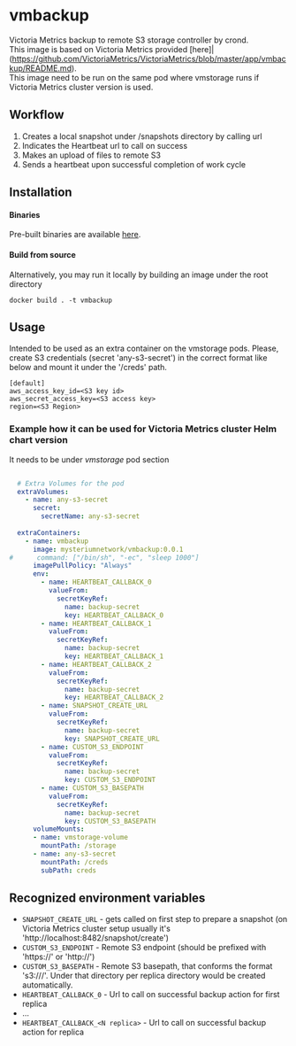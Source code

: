 # vmbackup
Victoria Metrics backup to remote S3 storage controller by crond.  
This image is based on Victoria Metrics provided [here]|(https://github.com/VictoriaMetrics/VictoriaMetrics/blob/master/app/vmbackup/README.md).  
This image need to be run on the same pod where vmstorage runs if Victoria Metrics cluster version is used.

## Workflow

1. Creates a local snapshot under <storage path>/snapshots directory by calling url
2. Indicates the Heartbeat url to call on success
3. Makes an upload of files to remote S3
4. Sends a heartbeat upon successful completion of work cycle

## Installation

#### Binaries

Pre-built binaries are available [here](https://github.com/mysteriumnetwork/vmbackup/releases/latest).

#### Build from source

Alternatively, you may run it locally by building an image under the root directory

```
docker build . -t vmbackup
```

## Usage

Intended to be used as an extra container on the vmstorage pods.
Please, create S3 credentials (secret 'any-s3-secret') in the correct format like below and mount it under the '/creds' path.

```csv
[default]
aws_access_key_id=<S3 key id>
aws_secret_access_key=<S3 access key>
region=<S3 Region>
```

### Example how it can be used for Victoria Metrics cluster Helm chart version

It needs to be under *vmstorage* pod section
```yaml

  # Extra Volumes for the pod
  extraVolumes:
    - name: any-s3-secret
      secret:
        secretName: any-s3-secret
        
  extraContainers:
    - name: vmbackup
      image: mysteriumnetwork/vmbackup:0.0.1
#      command: ["/bin/sh", "-ec", "sleep 1000"]
      imagePullPolicy: "Always"
      env:
        - name: HEARTBEAT_CALLBACK_0
          valueFrom:
            secretKeyRef:
              name: backup-secret
              key: HEARTBEAT_CALLBACK_0
        - name: HEARTBEAT_CALLBACK_1
          valueFrom:
            secretKeyRef:
              name: backup-secret
              key: HEARTBEAT_CALLBACK_1
        - name: HEARTBEAT_CALLBACK_2
          valueFrom:
            secretKeyRef:
              name: backup-secret
              key: HEARTBEAT_CALLBACK_2
        - name: SNAPSHOT_CREATE_URL
          valueFrom:
            secretKeyRef:
              name: backup-secret
              key: SNAPSHOT_CREATE_URL
        - name: CUSTOM_S3_ENDPOINT
          valueFrom:
            secretKeyRef:
              name: backup-secret
              key: CUSTOM_S3_ENDPOINT
        - name: CUSTOM_S3_BASEPATH
          valueFrom:
            secretKeyRef:
              name: backup-secret
              key: CUSTOM_S3_BASEPATH
      volumeMounts:
      - name: vmstorage-volume
        mountPath: /storage
      - name: any-s3-secret
        mountPath: /creds
        subPath: creds

```

## Recognized environment variables

* `SNAPSHOT_CREATE_URL` - gets called on first step to prepare a snapshot (on Victoria Metrics cluster setup usually it's 'http://localhost:8482/snapshot/create')
* `CUSTOM_S3_ENDPOINT` - Remote S3 endpoint (should be prefixed with 'https://' or 'http://')
* `CUSTOM_S3_BASEPATH` - Remote S3 basepath, that conforms the format 's3://<bucket name>/<base backup path dir>'. Under that directory per replica directory would be created automatically.
* `HEARTBEAT_CALLBACK_0` - Url to call on successful backup action for first replica
* ...
* `HEARTBEAT_CALLBACK_<N replica>` - Url to call on successful backup action for <N> replica

